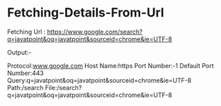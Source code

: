 # Fetching-Details-From-Url

Fetching Url : https://www.google.com/search?q=javatpoint&oq=javatpoint&sourceid=chrome&ie=UTF-8

Output:-

Protocol:www.google.com
Host Name:https
Port Number:-1
Default Port Number:443
Query:q=javatpoint&oq=javatpoint&sourceid=chrome&ie=UTF-8
Path:/search
File:/search?q=javatpoint&oq=javatpoint&sourceid=chrome&ie=UTF-8
